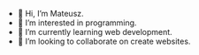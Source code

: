 - 👋 Hi, I’m Mateusz.
- 👀 I’m interested in programming.
- 🌱 I’m currently learning web development.
- 💞️ I’m looking to collaborate on create websites.


<!---
Matek1991/Matek1991 is a ✨ special ✨ repository because its `README.md` (this file) appears on your GitHub profile.
You can click the Preview link to take a look at your changes.
--->
